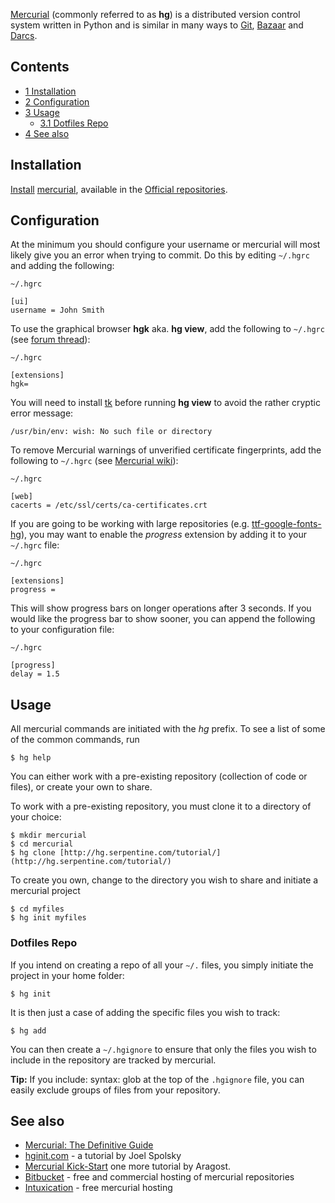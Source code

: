 [Mercurial](https://www.mercurial-scm.org/) (commonly referred to as **hg**) is a distributed version control system written in Python and is similar in many ways to [Git](/index.php/Git "Git"), [Bazaar](http://bazaar.canonical.com/) and [Darcs](/index.php/Darcs "Darcs").

## Contents

*   [1 Installation](#Installation)
*   [2 Configuration](#Configuration)
*   [3 Usage](#Usage)
    *   [3.1 Dotfiles Repo](#Dotfiles_Repo)
*   [4 See also](#See_also)

## Installation

[Install](/index.php/Install "Install") [mercurial](https://www.archlinux.org/packages/?name=mercurial), available in the [Official repositories](/index.php/Official_repositories "Official repositories").

## Configuration

At the minimum you should configure your username or mercurial will most likely give you an error when trying to commit. Do this by editing `~/.hgrc` and adding the following:

 `~/.hgrc` 
```
[ui]
username = John Smith
```

To use the graphical browser **hgk** aka. **hg view**, add the following to `~/.hgrc` (see [forum thread](https://bbs.archlinux.org/viewtopic.php?id=31999)):

 `~/.hgrc` 
```
[extensions]
hgk=
```

You will need to install [tk](https://www.archlinux.org/packages/?name=tk) before running **hg view** to avoid the rather cryptic error message:

 `/usr/bin/env: wish: No such file or directory` 

To remove Mercurial warnings of unverified certificate fingerprints, add the following to `~/.hgrc` (see [Mercurial wiki](http://mercurial.selenic.com/wiki/CACertificates)):

 `~/.hgrc` 
```
[web]
cacerts = /etc/ssl/certs/ca-certificates.crt
```

If you are going to be working with large repositories (e.g. [ttf-google-fonts-hg](https://aur.archlinux.org/packages/ttf-google-fonts-hg/)), you may want to enable the *progress* extension by adding it to your `~/.hgrc` file:

 `~/.hgrc` 
```
[extensions]
progress =
```

This will show progress bars on longer operations after 3 seconds. If you would like the progress bar to show sooner, you can append the following to your configuration file:

 `~/.hgrc` 
```
[progress]
delay = 1.5
```

## Usage

All mercurial commands are initiated with the *hg* prefix. To see a list of some of the common commands, run

 `$ hg help` 

You can either work with a pre-existing repository (collection of code or files), or create your own to share.

To work with a pre-existing repository, you must clone it to a directory of your choice:

```
$ mkdir mercurial
$ cd mercurial
$ hg clone [http://hg.serpentine.com/tutorial/](http://hg.serpentine.com/tutorial/)
```

To create you own, change to the directory you wish to share and initiate a mercurial project

```
$ cd myfiles
$ hg init myfiles
```

### Dotfiles Repo

If you intend on creating a repo of all your `~/.` files, you simply initiate the project in your home folder:

 `$ hg init` 

It is then just a case of adding the specific files you wish to track:

 `$ hg add ` 

You can then create a `~/.hgignore` to ensure that only the files you wish to include in the repository are tracked by mercurial.

**Tip:** If you include: syntax: glob at the top of the `.hgignore` file, you can easily exclude groups of files from your repository.

## See also

*   [Mercurial: The Definitive Guide](http://hgbook.red-bean.com/read/)
*   [hginit.com](http://hginit.com/) - a tutorial by Joel Spolsky
*   [Mercurial Kick-Start](http://mercurial.aragost.com/kick-start/en/) one more tutorial by Aragost.
*   [Bitbucket](http://bitbucket.org) - free and commercial hosting of mercurial repositories
*   [Intuxication](http://mercurial.intuxication.org/) - free mercurial hosting